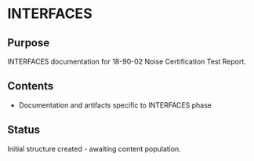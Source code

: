 # INTERFACES

## Purpose
INTERFACES documentation for 18-90-02 Noise Certification Test Report.

## Contents
- Documentation and artifacts specific to INTERFACES phase

## Status
Initial structure created - awaiting content population.
